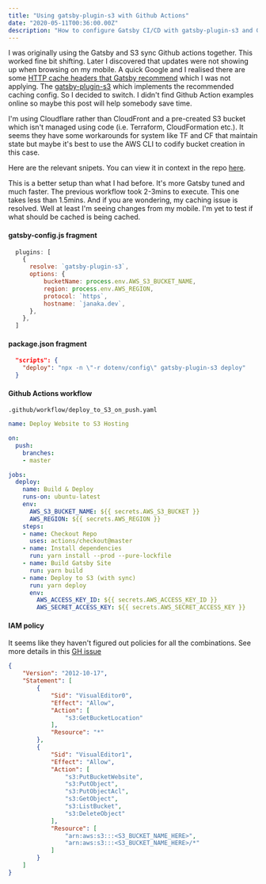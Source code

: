 ```yaml
---
title: "Using gatsby-plugin-s3 with Github Actions"
date: "2020-05-11T00:36:00.00Z"
description: "How to configure Gatsby CI/CD with gatsby-plugin-s3 and Github Actions"
---
```


I was originally using the Gatsby and S3 sync Github actions together. This worked fine bit shifting. Later I discovered that updates were not showing up when browsing on my mobile. A quick Google and I realised there are some [HTTP cache headers that Gatsby recommend](https://www.gatsbyjs.org/docs/caching/) which I was not applying. The [gatsby-plugin-s3](https://gatsby-plugin-s3.jari.io/) which implements the recommended caching config. So I decided to switch. I didn't find Github Action examples online so maybe this post will help somebody save time.

I'm using Cloudflare rather than CloudFront and a pre-created S3 bucket which isn't managed using code (i.e. Terraform, CloudFormation etc.). It seems they have some workarounds for system like TF and CF that maintain state but maybe it's best to use the AWS CLI to codify bucket creation in this case.

Here are the relevant snipets. You can view it in context in the repo [here](https://github.com/janaka/blog-janaka-dev).

This is a better setup than what I had before. It's more Gatsby tuned and much faster. The previous workflow took 2-3mins to execute. This one takes less than 1.5mins. And if you are wondering, my caching issue is resolved. Well at least I'm seeing changes from my mobile. I'm yet to test if what should be cached is being cached.

#### gatsby-config.js fragment

```js
  plugins: [
    {
      resolve: `gatsby-plugin-s3`,
      options: {
          bucketName: process.env.AWS_S3_BUCKET_NAME,
          region: process.env.AWS_REGION,
          protocol: `https`,
          hostname: `janaka.dev`,
      },
    },
  ]
```

#### package.json fragment

```json
  "scripts": {
    "deploy": "npx -n \"-r dotenv/config\" gatsby-plugin-s3 deploy"
  }
```

#### Github Actions workflow

`.github/workflow/deploy_to_S3_on_push.yaml`

```yaml
name: Deploy Website to S3 Hosting

on:
  push:
    branches:
    - master

jobs:
  deploy:
    name: Build & Deploy
    runs-on: ubuntu-latest
    env:
      AWS_S3_BUCKET_NAME: ${{ secrets.AWS_S3_BUCKET }}
      AWS_REGION: ${{ secrets.AWS_REGION }}
    steps:
    - name: Checkout Repo
      uses: actions/checkout@master
    - name: Install dependencies
      run: yarn install --prod --pure-lockfile
    - name: Build Gatsby Site
      run: yarn build
    - name: Deploy to S3 (with sync)
      run: yarn deploy
      env:
        AWS_ACCESS_KEY_ID: ${{ secrets.AWS_ACCESS_KEY_ID }}
        AWS_SECRET_ACCESS_KEY: ${{ secrets.AWS_SECRET_ACCESS_KEY }}
```

#### IAM policy

It seems like they haven't figured out policies for all the combinations. See more details in this [GH issue](https://github.com/jariz/gatsby-plugin-s3/issues/39)

```json
{
    "Version": "2012-10-17",
    "Statement": [
        {
            "Sid": "VisualEditor0",
            "Effect": "Allow",
            "Action": [
                "s3:GetBucketLocation"
            ],
            "Resource": "*"
        },
        {
            "Sid": "VisualEditor1",
            "Effect": "Allow",
            "Action": [
                "s3:PutBucketWebsite",
                "s3:PutObject",
                "s3:PutObjectAcl",
                "s3:GetObject",
                "s3:ListBucket",
                "s3:DeleteObject"
            ],
            "Resource": [
                "arn:aws:s3:::<S3_BUCKET_NAME_HERE>",
                "arn:aws:s3:::<S3_BUCKET_NAME_HERE>/*"
            ]
        }
    ]
}
```
